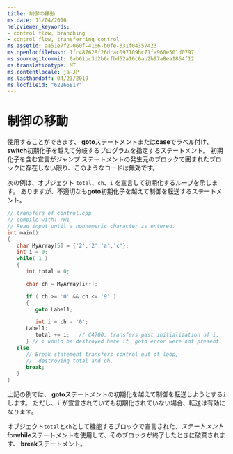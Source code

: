 ```yaml
---
title: 制御の移動
ms.date: 11/04/2016
helpviewer_keywords:
- control flow, branching
- control flow, transferring control
ms.assetid: aa51e7f2-060f-4106-b0fe-331f04357423
ms.openlocfilehash: 1fc487628f26dcac097109bc71fa960e501d0797
ms.sourcegitcommit: 0ab61bc3d2b6cfbd52a16c6ab2b97a8ea1864f12
ms.translationtype: MT
ms.contentlocale: ja-JP
ms.lasthandoff: 04/23/2019
ms.locfileid: "62266817"
---
```

# <a name="transfers-of-control"></a>制御の移動

使用することができます、 **goto**ステートメントまたは**case**でラベル付け、**switch**初期化子を越えて分岐するプログラムを指定するステートメント。 初期化子を含む宣言がジャンプ ステートメントの発生元のブロックで囲まれたブロックに存在しない限り、このようなコードは無効です。

次の例は、オブジェクト `total`、`ch`、`i` を宣言して初期化するループを示します。 ありますが、不適切なも**goto**初期化子を越えて制御を転送するステートメント。

```cpp
// transfers_of_control.cpp
// compile with: /W1
// Read input until a nonnumeric character is entered.
int main()
{
   char MyArray[5] = {'2','2','a','c'};
   int i = 0;
   while( 1 )
   {
      int total = 0;

      char ch = MyArray[i++];

      if ( ch >= '0' && ch <= '9' )
      {
         goto Label1;

         int i = ch - '0';
      Label1:
         total += i;   // C4700: transfers past initialization of i.
      } // i would be destroyed here if  goto error were not present
   else
      // Break statement transfers control out of loop,
      //  destroying total and ch.
      break;
   }
}
```

上記の例では、 **goto**ステートメントの初期化を越えて制御を転送しようとする`i`します。 ただし、`i` が宣言されていても初期化されていない場合、転送は有効になります。

オブジェクト`total`と`ch`として機能するブロックで宣言された、*ステートメント*for**while**ステートメントを使用して、そのブロックが終了したときに破棄されます、 **break**ステートメント。